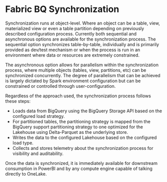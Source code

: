 # Fabric BQ Synchronization

Synchronization runs at object-level. Where an object can be a table, view, materialized view or even a table partition depending on previously described configuration process. Currently both sequential and asynchronous options are available for the synchronization process.
The sequential option synchronizes table-by-table, individually and is primarily provided as dev/test mechanism or when the process is run in an environment where data or resources are extremely constrained.

The asynchronous option allows for parallelism within the synchronization process, where multiple objects (tables, view, partitions, etc) can be synchronized concurrently. The degree of parallelism that can be achieved is largely dictated by Spark environment configuration but can be constrained or controlled through user-configuration.

Regardless of the approach used, the synchronization process follows these steps:
- Loads data from BigQuery using the BigQuery Storage API based on the configured load strategy.
- For partitioned tables, the partitioning strategy is mapped from the BigQuery support partitioning strategy to one optimized for the Lakehouse using Delta-Parquet as the underlying store.
- Writes the data to the configured Lakehouse based on the configured load type.
- Collects and stores telemetry about the synchronization process for visibility and auditability.

Once the data is synchronized, it is immediately available for downstream consumption in PowerBI and by any compute engine capable of talking directly to OneLake.